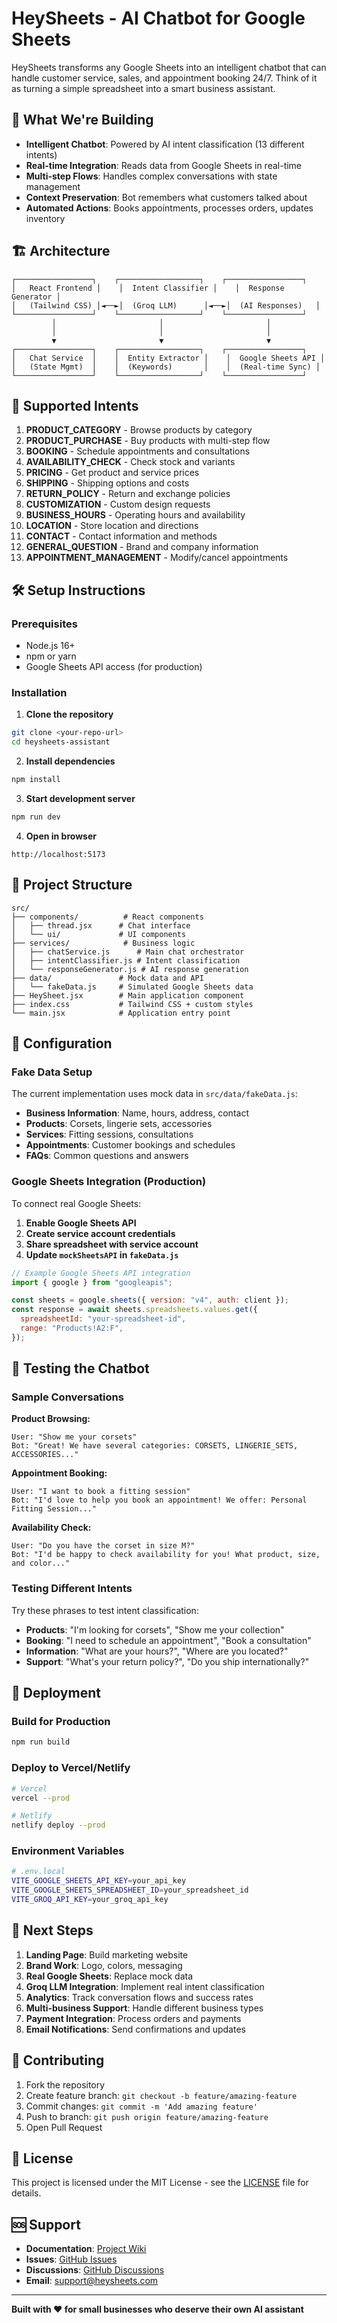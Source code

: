 # HeySheets - AI Chatbot for Google Sheets

HeySheets transforms any Google Sheets into an intelligent chatbot that can handle customer service, sales, and appointment booking 24/7. Think of it as turning a simple spreadsheet into a smart business assistant.

## 🚀 What We're Building

- **Intelligent Chatbot**: Powered by AI intent classification (13 different intents)
- **Real-time Integration**: Reads data from Google Sheets in real-time
- **Multi-step Flows**: Handles complex conversations with state management
- **Context Preservation**: Bot remembers what customers talked about
- **Automated Actions**: Books appointments, processes orders, updates inventory

## 🏗️ Architecture

```
┌─────────────────┐    ┌──────────────────┐    ┌─────────────────┐
│   React Frontend │    │  Intent Classifier │    │  Response Generator │
│   (Tailwind CSS) │◄──►│  (Groq LLM)      │◄──►│  (AI Responses)   │
└─────────────────┘    └──────────────────┘    └─────────────────┘
         │                       │                       │
         │                       │                       │
         ▼                       ▼                       ▼
┌─────────────────┐    ┌──────────────────┐    ┌─────────────────┐
│   Chat Service  │    │  Entity Extractor │    │  Google Sheets API │
│   (State Mgmt)  │    │  (Keywords)       │    │  (Real-time Sync) │
└─────────────────┘    └──────────────────┘    └─────────────────┘
```

## 🎯 Supported Intents

1. **PRODUCT_CATEGORY** - Browse products by category
2. **PRODUCT_PURCHASE** - Buy products with multi-step flow
3. **BOOKING** - Schedule appointments and consultations
4. **AVAILABILITY_CHECK** - Check stock and variants
5. **PRICING** - Get product and service prices
6. **SHIPPING** - Shipping options and costs
7. **RETURN_POLICY** - Return and exchange policies
8. **CUSTOMIZATION** - Custom design requests
9. **BUSINESS_HOURS** - Operating hours and availability
10. **LOCATION** - Store location and directions
11. **CONTACT** - Contact information and methods
12. **GENERAL_QUESTION** - Brand and company information
13. **APPOINTMENT_MANAGEMENT** - Modify/cancel appointments

## 🛠️ Setup Instructions

### Prerequisites

- Node.js 16+
- npm or yarn
- Google Sheets API access (for production)

### Installation

1. **Clone the repository**

```bash
git clone <your-repo-url>
cd heysheets-assistant
```

2. **Install dependencies**

```bash
npm install
```

3. **Start development server**

```bash
npm run dev
```

4. **Open in browser**

```
http://localhost:5173
```

## 📁 Project Structure

```
src/
├── components/          # React components
│   ├── thread.jsx      # Chat interface
│   └── ui/             # UI components
├── services/            # Business logic
│   ├── chatService.js      # Main chat orchestrator
│   ├── intentClassifier.js # Intent classification
│   └── responseGenerator.js # AI response generation
├── data/               # Mock data and API
│   └── fakeData.js     # Simulated Google Sheets data
├── HeySheet.jsx        # Main application component
├── index.css           # Tailwind CSS + custom styles
└── main.jsx            # Application entry point
```

## 🔧 Configuration

### Fake Data Setup

The current implementation uses mock data in `src/data/fakeData.js`:

- **Business Information**: Name, hours, address, contact
- **Products**: Corsets, lingerie sets, accessories
- **Services**: Fitting sessions, consultations
- **Appointments**: Customer bookings and schedules
- **FAQs**: Common questions and answers

### Google Sheets Integration (Production)

To connect real Google Sheets:

1. **Enable Google Sheets API**
2. **Create service account credentials**
3. **Share spreadsheet with service account**
4. **Update `mockSheetsAPI` in `fakeData.js`**

```javascript
// Example Google Sheets API integration
import { google } from "googleapis";

const sheets = google.sheets({ version: "v4", auth: client });
const response = await sheets.spreadsheets.values.get({
  spreadsheetId: "your-spreadsheet-id",
  range: "Products!A2:F",
});
```

## 🧪 Testing the Chatbot

### Sample Conversations

**Product Browsing:**

```
User: "Show me your corsets"
Bot: "Great! We have several categories: CORSETS, LINGERIE_SETS, ACCESSORIES..."
```

**Appointment Booking:**

```
User: "I want to book a fitting session"
Bot: "I'd love to help you book an appointment! We offer: Personal Fitting Session..."
```

**Availability Check:**

```
User: "Do you have the corset in size M?"
Bot: "I'd be happy to check availability for you! What product, size, and color..."
```

### Testing Different Intents

Try these phrases to test intent classification:

- **Products**: "I'm looking for corsets", "Show me your collection"
- **Booking**: "I need to schedule an appointment", "Book a consultation"
- **Information**: "What are your hours?", "Where are you located?"
- **Support**: "What's your return policy?", "Do you ship internationally?"

## 🚀 Deployment

### Build for Production

```bash
npm run build
```

### Deploy to Vercel/Netlify

```bash
# Vercel
vercel --prod

# Netlify
netlify deploy --prod
```

### Environment Variables

```bash
# .env.local
VITE_GOOGLE_SHEETS_API_KEY=your_api_key
VITE_GOOGLE_SHEETS_SPREADSHEET_ID=your_spreadsheet_id
VITE_GROQ_API_KEY=your_groq_api_key
```

## 🔮 Next Steps

1. **Landing Page**: Build marketing website
2. **Brand Work**: Logo, colors, messaging
3. **Real Google Sheets**: Replace mock data
4. **Groq LLM Integration**: Implement real intent classification
5. **Analytics**: Track conversation flows and success rates
6. **Multi-business Support**: Handle different business types
7. **Payment Integration**: Process orders and payments
8. **Email Notifications**: Send confirmations and updates

## 🤝 Contributing

1. Fork the repository
2. Create feature branch: `git checkout -b feature/amazing-feature`
3. Commit changes: `git commit -m 'Add amazing feature'`
4. Push to branch: `git push origin feature/amazing-feature`
5. Open Pull Request

## 📄 License

This project is licensed under the MIT License - see the [LICENSE](LICENSE) file for details.

## 🆘 Support

- **Documentation**: [Project Wiki](link-to-wiki)
- **Issues**: [GitHub Issues](link-to-issues)
- **Discussions**: [GitHub Discussions](link-to-discussions)
- **Email**: support@heysheets.com

---

**Built with ❤️ for small businesses who deserve their own AI assistant**
